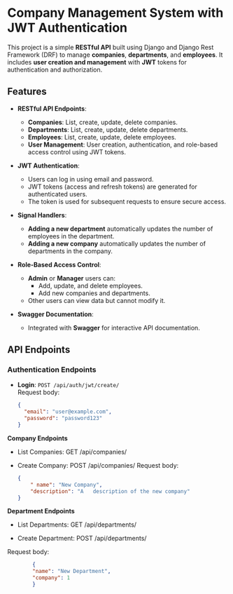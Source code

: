 # Company Management System with JWT Authentication

This project is a simple **RESTful API** built using Django and Django Rest Framework (DRF) to manage **companies**, **departments**, and **employees**. It includes **user creation and management** with **JWT** tokens for authentication and authorization.

## Features

- **RESTful API Endpoints**:
  - **Companies**: List, create, update, delete companies.
  - **Departments**: List, create, update, delete departments.
  - **Employees**: List, create, update, delete employees.
  - **User Management**: User creation, authentication, and role-based access control using JWT tokens.

- **JWT Authentication**:
  - Users can log in using email and password.
  - JWT tokens (access and refresh tokens) are generated for authenticated users.
  - The token is used for subsequent requests to ensure secure access.

- **Signal Handlers**:
  - **Adding a new department** automatically updates the number of employees in the department.
  - **Adding a new company** automatically updates the number of departments in the company.

- **Role-Based Access Control**:
  - **Admin** or **Manager** users can:
    - Add, update, and delete employees.
    - Add new companies and departments.
  - Other users can view data but cannot modify it.

- **Swagger Documentation**:
  - Integrated with **Swagger** for interactive API documentation.

## API Endpoints

### **Authentication Endpoints**

- **Login**: `POST /api/auth/jwt/create/`  
  Request body:  
  ```json
  {
    "email": "user@example.com",
    "password": "password123"
  }

**Company Endpoints**

- List Companies: GET /api/companies/

- Create Company: POST /api/companies/
Request body:
    ```json
    {
        " name": "New Company",
        "description": "A   description of the new company"
    }


**Department Endpoints**
- List Departments: GET /api/departments/

- Create Department: POST /api/departments/

Request body:
``` json
        {
        "name": "New Department",
        "company": 1
        }

